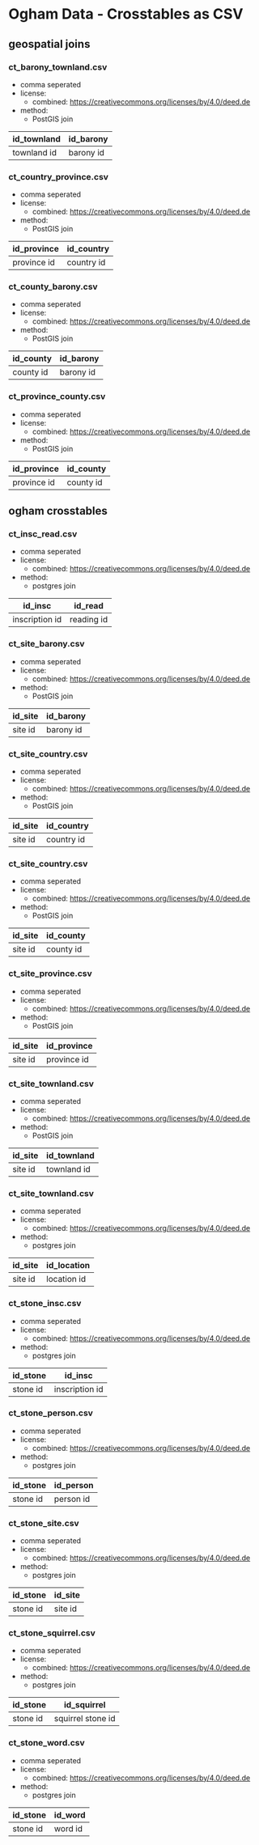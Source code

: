 # Ogham Data - Crosstables as CSV

## geospatial joins

### ct_barony_townland.csv

-   comma seperated
-   license:
    -   combined: <https://creativecommons.org/licenses/by/4.0/deed.de>
-   method:
    -   PostGIS join

| id_townland | id_barony |
| ----------- | --------- |
| townland id | barony id |

### ct_country_province.csv

-   comma seperated
-   license:
    -   combined: <https://creativecommons.org/licenses/by/4.0/deed.de>
-   method:
    -   PostGIS join

| id_province | id_country |
| ----------- | ---------- |
| province id | country id |

### ct_county_barony.csv

-   comma seperated
-   license:
    -   combined: <https://creativecommons.org/licenses/by/4.0/deed.de>
-   method:
    -   PostGIS join

| id_county | id_barony |
| --------- | --------- |
| county id | barony id |

### ct_province_county.csv

-   comma seperated
-   license:
    -   combined: <https://creativecommons.org/licenses/by/4.0/deed.de>
-   method:
    -   PostGIS join

| id_province | id_county |
| ----------- | --------- |
| province id | county id |

## ogham crosstables

### ct_insc_read.csv

-   comma seperated
-   license:
    -   combined: <https://creativecommons.org/licenses/by/4.0/deed.de>
-   method:
    -   postgres join

| id_insc        | id_read    |
| -------------- | ---------- |
| inscription id | reading id |

### ct_site_barony.csv

-   comma seperated
-   license:
    -   combined: <https://creativecommons.org/licenses/by/4.0/deed.de>
-   method:
    -   PostGIS join

| id_site | id_barony |
| ------- | --------- |
| site id | barony id |

### ct_site_country.csv

-   comma seperated
-   license:
    -   combined: <https://creativecommons.org/licenses/by/4.0/deed.de>
-   method:
    -   PostGIS join

| id_site | id_country |
| ------- | ---------- |
| site id | country id |

### ct_site_country.csv

-   comma seperated
-   license:
    -   combined: <https://creativecommons.org/licenses/by/4.0/deed.de>
-   method:
    -   PostGIS join

| id_site | id_county |
| ------- | --------- |
| site id | county id |

### ct_site_province.csv

-   comma seperated
-   license:
    -   combined: <https://creativecommons.org/licenses/by/4.0/deed.de>
-   method:
    -   PostGIS join

| id_site | id_province |
| ------- | ----------- |
| site id | province id |

### ct_site_townland.csv

-   comma seperated
-   license:
    -   combined: <https://creativecommons.org/licenses/by/4.0/deed.de>
-   method:
    -   PostGIS join

| id_site | id_townland |
| ------- | ----------- |
| site id | townland id |

### ct_site_townland.csv

-   comma seperated
-   license:
    -   combined: <https://creativecommons.org/licenses/by/4.0/deed.de>
-   method:
    -   postgres join

| id_site | id_location |
| ------- | ----------- |
| site id | location id |

### ct_stone_insc.csv

-   comma seperated
-   license:
    -   combined: <https://creativecommons.org/licenses/by/4.0/deed.de>
-   method:
    -   postgres join

| id_stone | id_insc        |
| -------- | -------------- |
| stone id | inscription id |

### ct_stone_person.csv

-   comma seperated
-   license:
    -   combined: <https://creativecommons.org/licenses/by/4.0/deed.de>
-   method:
    -   postgres join

| id_stone | id_person |
| -------- | --------- |
| stone id | person id |

### ct_stone_site.csv

-   comma seperated
-   license:
    -   combined: <https://creativecommons.org/licenses/by/4.0/deed.de>
-   method:
    -   postgres join

| id_stone | id_site |
| -------- | ------- |
| stone id | site id |

### ct_stone_squirrel.csv

-   comma seperated
-   license:
    -   combined: <https://creativecommons.org/licenses/by/4.0/deed.de>
-   method:
    -   postgres join

| id_stone | id_squirrel       |
| -------- | ----------------- |
| stone id | squirrel stone id |

### ct_stone_word.csv

-   comma seperated
-   license:
    -   combined: <https://creativecommons.org/licenses/by/4.0/deed.de>
-   method:
    -   postgres join

| id_stone | id_word |
| -------- | ------- |
| stone id | word id |
